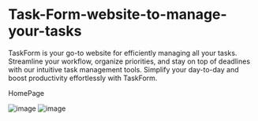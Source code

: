 # Task-Form-website-to-manage-your-tasks
TaskForm is your go-to website for efficiently managing all your tasks. Streamline your workflow, organize priorities, and stay on top of deadlines with our intuitive task management tools. Simplify your day-to-day and boost productivity effortlessly with TaskForm.

HomePage

![image](https://github.com/DenisaGabrielaMusteata/Task-Form-website-to-manage-your-tasks/assets/126360073/eb9ffbd1-3849-46e8-9ad5-b81562117b58)
![image](https://github.com/DenisaGabrielaMusteata/Task-Form-website-to-manage-your-tasks/assets/126360073/7c9472ab-2ac8-4384-a9bb-566b1dd0a89a)


